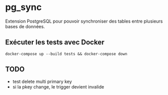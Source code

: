 # pg_sync

Extension PostgreSQL pour pouvoir synchroniser des tables entre plusieurs bases de données.


## Exécuter les tests avec Docker

	docker-compose up --build tests && docker-compose down


## TODO

- test delete multi primary key
- si la pkey change, le trigger devient invalide
